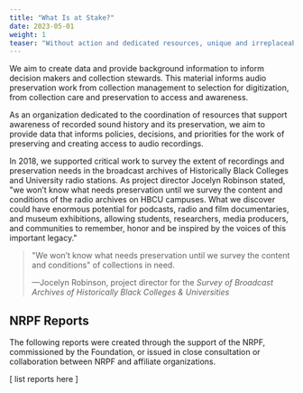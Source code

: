 ```yaml
---
title: "What Is at Stake?"
date: 2023-05-01
weight: 1
teaser: "Without action and dedicated resources, unique and irreplaceable audio heritage may be lost. We gather data and reports to inform audio preservation."
---
```


We aim to create data and provide background information to inform decision makers and collection stewards. 
This material informs audio preservation work from collection management to 
selection for digitization, from collection care and preservation to 
access and awareness.

As an organization dedicated to the coordination of resources that support 
awareness of recorded sound history and its preservation, we aim to provide
data that informs policies, decisions, and priorities 
for the work of preserving and creating access to audio recordings. 

In 2018, we supported critical work to survey the extent of recordings and preservation
needs in the broadcast archives of Historically Black Colleges and University
radio stations. 
As project director Jocelyn Robinson stated, "we won’t know what needs preservation until we survey the content and conditions of the radio archives on HBCU campuses. What we discover could have enormous potential for podcasts, radio and film documentaries, and museum exhibitions, allowing students, researchers, media producers, and communities to remember, honor and be inspired by the voices of this important legacy."

> "We won’t know what needs preservation until we survey the content and conditions" 
> of collections in need.
>
> &mdash;Jocelyn Robinson, project director for the _Survey of Broadcast Archives of Historically Black Colleges &amp; Universities_

## NRPF Reports

The following reports were created through the support of the NRPF,
commissioned by the Foundation,
or issued in close consultation or collaboration between NRPF and 
affiliate organizations.

[ list reports here ]